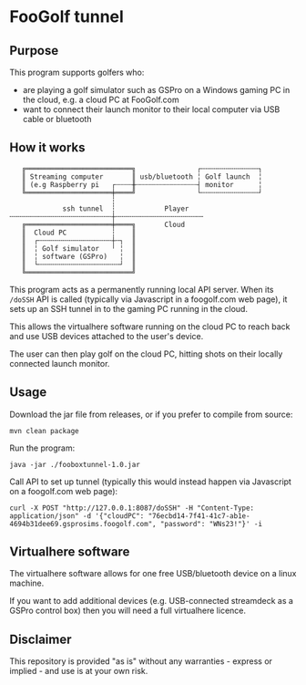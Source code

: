 # FooGolf tunnel

## Purpose

This program supports golfers who:
- are playing a golf simulator such as GSPro on a Windows gaming PC in the cloud, e.g. a cloud PC at FooGolf.com
- want to connect their launch monitor to their local computer via USB cable or bluetooth

## How it works

````   
   ╔══════════════════════════╗               ┌╌╌╌╌╌╌╌╌╌╌╌╌╌╌┐
   ║ Streaming computer       ║ usb/bluetooth ╎ Golf launch  ╎
   ║ (e.g Raspberry pi   ┌┄┄┄┄╫┄┄┄┄┄┄┄┄┄┄┄┄┄┄┄┤ monitor      ╎
   ╚═════════════════════╪════╝               └╌╌╌╌╌╌╌╌╌╌╌╌╌╌┘
                         ┆                          
             ssh tunnel  ┆            Player        
╌╌╌╌╌╌╌╌╌╌╌╌╌╌╌╌╌╌╌╌╌╌╌╌╌┼╌╌╌╌╌╌╌╌╌╌╌╌╌╌╌╌╌╌╌╌╌╴    
   ╔═════════════════════╪════╗       Cloud         
   ║  Cloud PC           ┆    ║                     
   ║  ┌╌╌╌╌╌╌╌╌╌╌╌╌╌╌╌╌╌╌┼╌┐  ║                     
   ║  ╎ Golf simulator   ╵ ╎  ║                     
   ║  ╎ software (GSPro)   ╎  ║                     
   ║  └╌╌╌╌╌╌╌╌╌╌╌╌╌╌╌╌╌╌╌╌┘  ║                     
   ╚══════════════════════════╝
````

This program acts as a permanently running local API server. When its `/doSSH` API is called (typically via Javascript in a foogolf.com web page), it sets up an SSH tunnel in to the gaming PC running in the cloud.

This allows the virtualhere software running on the cloud PC to reach back and use USB devices attached to the user's device.

The user can then play golf on the cloud PC, hitting shots on their locally connected launch monitor.

## Usage

Download the jar file from releases, or if you prefer to compile from source:

`mvn clean package`

Run the program:

`java -jar ./fooboxtunnel-1.0.jar`

Call API to set up tunnel (typically this would instead happen via Javascript on a foogolf.com web page):

`curl -X POST "http://127.0.0.1:8087/doSSH" -H "Content-Type: application/json" -d '{"cloudPC": "76ecbd14-7f41-41c7-ab1e-4694b31dee69.gsprosims.foogolf.com", "password": "WNs23!"}' -i`

## Virtualhere software

The virtualhere software allows for one free USB/bluetooth device on a linux machine.

If you want to add additional devices (e.g. USB-connected streamdeck as a GSPro control box) then you will need a full virtualhere licence.
 
 ## Disclaimer
 
 This repository is provided "as is" without any warranties - express or implied - and use is at your own risk.
  

